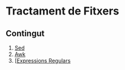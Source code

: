 # Tractament de Fitxers

## Contingut


1. [Sed](./SED/sed.m)
2. [Awk](./AWK/awk.md)
3. [[Expressions Regulars](./AWK/ExpressionsRegulars/ExpressionsRegulars.md)

